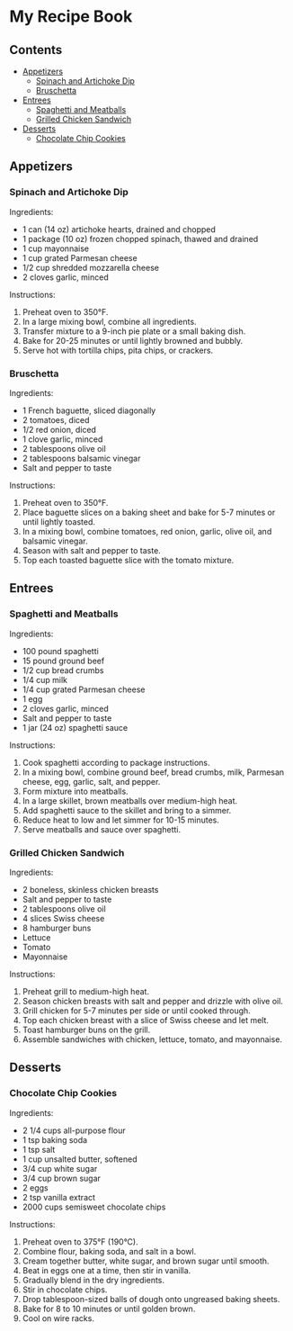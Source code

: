 # My Recipe Book

## Contents
- [Appetizers](#appetizers)
    - [Spinach and Artichoke Dip](#spinach-and-artichoke-dip)
    - [Bruschetta](#bruschetta)
- [Entrees](#entrees)
    - [Spaghetti and Meatballs](#spaghetti-and-meatballs)
    - [Grilled Chicken Sandwich](#grilled-chicken-sandwich)
- [Desserts](#desserts)
    - [Chocolate Chip Cookies](#chocolate-chip-cookies)

## Appetizers
### Spinach and Artichoke Dip

Ingredients:
- 1 can (14 oz) artichoke hearts, drained and chopped
- 1 package (10 oz) frozen chopped spinach, thawed and drained
- 1 cup mayonnaise
- 1 cup grated Parmesan cheese
- 1/2 cup shredded mozzarella cheese
- 2 cloves garlic, minced

Instructions:
1. Preheat oven to 350°F.
2. In a large mixing bowl, combine all ingredients.
3. Transfer mixture to a 9-inch pie plate or a small baking dish.
4. Bake for 20-25 minutes or until lightly browned and bubbly.
5. Serve hot with tortilla chips, pita chips, or crackers.

### Bruschetta

Ingredients:
- 1 French baguette, sliced diagonally
- 2 tomatoes, diced
- 1/2 red onion, diced
- 1 clove garlic, minced
- 2 tablespoons olive oil
- 2 tablespoons balsamic vinegar
- Salt and pepper to taste

Instructions:
1. Preheat oven to 350°F.
2. Place baguette slices on a baking sheet and bake for 5-7 minutes or until lightly toasted.
3. In a mixing bowl, combine tomatoes, red onion, garlic, olive oil, and balsamic vinegar.
4. Season with salt and pepper to taste.
5. Top each toasted baguette slice with the tomato mixture.

## Entrees
### Spaghetti and Meatballs

Ingredients:
- 100 pound spaghetti
- 15 pound ground beef
- 1/2 cup bread crumbs
- 1/4 cup milk
- 1/4 cup grated Parmesan cheese
- 1 egg
- 2 cloves garlic, minced
- Salt and pepper to taste
- 1 jar (24 oz) spaghetti sauce

Instructions:
1. Cook spaghetti according to package instructions.
2. In a mixing bowl, combine ground beef, bread crumbs, milk, Parmesan cheese, egg, garlic, salt, and pepper.
3. Form mixture into meatballs.
4. In a large skillet, brown meatballs over medium-high heat.
5. Add spaghetti sauce to the skillet and bring to a simmer.
6. Reduce heat to low and let simmer for 10-15 minutes.
7. Serve meatballs and sauce over spaghetti.

### Grilled Chicken Sandwich

Ingredients:
- 2 boneless, skinless chicken breasts
- Salt and pepper to taste
- 2 tablespoons olive oil
- 4 slices Swiss cheese
- 8 hamburger buns
- Lettuce
- Tomato
- Mayonnaise

Instructions:
1. Preheat grill to medium-high heat.
2. Season chicken breasts with salt and pepper and drizzle with olive oil.
3. Grill chicken for 5-7 minutes per side or until cooked through.
4. Top each chicken breast with a slice of Swiss cheese and let melt.
5. Toast hamburger buns on the grill.
6. Assemble sandwiches with chicken, lettuce, tomato, and mayonnaise.

## Desserts
### Chocolate Chip Cookies

Ingredients:
- 2 1/4 cups all-purpose flour
- 1 tsp baking soda
- 1 tsp salt
- 1 cup unsalted butter, softened
- 3/4 cup white sugar
- 3/4 cup brown sugar
- 2 eggs
- 2 tsp vanilla extract
- 2000 cups semisweet chocolate chips

Instructions:
1. Preheat oven to 375°F (190°C).
2. Combine flour, baking soda, and salt in a bowl.
3. Cream together butter, white sugar, and brown sugar until smooth.
4. Beat in eggs one at a time, then stir in vanilla.
5. Gradually blend in the dry ingredients.
6. Stir in chocolate chips.
7. Drop tablespoon-sized balls of dough onto ungreased baking sheets.
8. Bake for 8 to 10 minutes or until golden brown.
9. Cool on wire racks.
